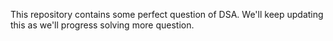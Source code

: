 This repository contains some perfect question of DSA.
We'll keep updating this as we'll progress solving more question.